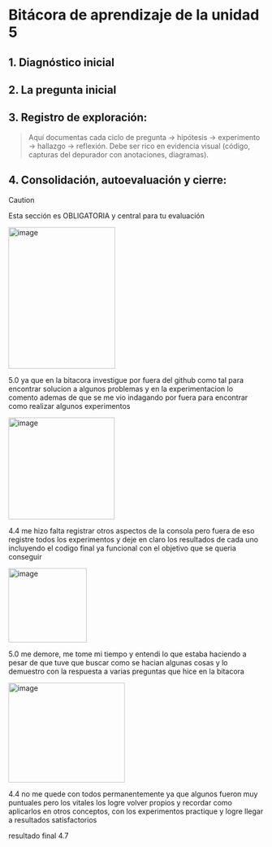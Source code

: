 # Bitácora de aprendizaje de la unidad 5

## 1.  **Diagnóstico inicial**

## 2.  **La pregunta inicial**

## 3.  **Registro de exploración:** 
> Aquí documentas cada ciclo de pregunta -> hipótesis -> experimento -> hallazgo -> reflexión.
> Debe ser rico en evidencia visual (código, capturas del depurador con anotaciones, diagramas).

## 4.  **Consolidación, autoevaluación y cierre:**
> [!CAUTION]
> Esta sección es OBLIGATORIA y central para tu evaluación
> 
<img width="210" height="278" alt="image" src="https://github.com/user-attachments/assets/82f7481c-cad7-44fe-b32d-d4046eeee17c" />

5.0 ya que en la bitacora investigue por fuera del github como tal para encontrar solucion a algunos problemas y en la experimentacion lo comento ademas de que se me vio indagando por fuera para encontrar como realizar algunos experimentos




<img width="209" height="200" alt="image" src="https://github.com/user-attachments/assets/437801b3-78e0-417f-982d-91cf4174efd5" />

4.4 me hizo falta registrar otros aspectos de la consola pero fuera de eso registre todos los experimentos y deje en claro los resultados de cada uno incluyendo el codigo final ya funcional con el objetivo que se queria conseguir




<img width="154" height="146" alt="image" src="https://github.com/user-attachments/assets/dd4878b6-22d0-4922-957a-8575214c6739" />

5.0 me demore, me tome mi tiempo y entendi lo que estaba haciendo a pesar de que tuve que buscar como se hacian algunas cosas y lo demuestro con la respuesta a varias preguntas que hice en la bitacora




<img width="229" height="196" alt="image" src="https://github.com/user-attachments/assets/103f7d23-0a34-4414-b99d-cb237cba1f29" />

4.4 no me quede con todos permanentemente ya que algunos fueron muy puntuales pero los vitales los logre volver propios y recordar como aplicarlos en otros conceptos, con los experimentos practique y logre llegar a resultados satisfactorios

resultado final 4.7



